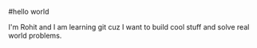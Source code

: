 #hello world

I'm Rohit and I am learning git cuz I want to build cool stuff and solve real world problems.

